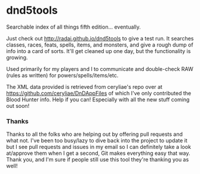 # dnd5tools
Searchable index of all things fifth edition... eventually.

Just check out http://radai.github.io/dnd5tools to give a test run.
It searches classes, races, feats, spells, items, and monsters, and give a rough dump of info into a card of sorts.
It'll get cleaned up one day, but the functionality is growing.

Used primarily for my players and I to communicate and double-check RAW (rules as written) for powers/spells/items/etc.

The XML data provided is retrieved from ceryliae's repo over at https://github.com/ceryliae/DnDAppFiles of which I've only contributed the Blood Hunter info. Help if you can! Especially with all the new stuff coming out soon!

### Thanks

Thanks to all the folks who are helping out by offering pull requests and what not. I've been too busy/lazy to dive back into the project to update it but I see pull requests and issues in my email so I can definitely take a look at/approve them when I get a second, Git makes everything easy that way. Thank you, and I'm sure if people still use this tool they're thanking you as well!